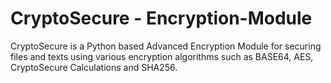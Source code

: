 # CryptoSecure - Encryption-Module
CryptoSecure is a Python based Advanced Encryption Module for securing files and texts using various encryption algorithms such as BASE64, AES, CryptoSecure Calculations and SHA256. 
